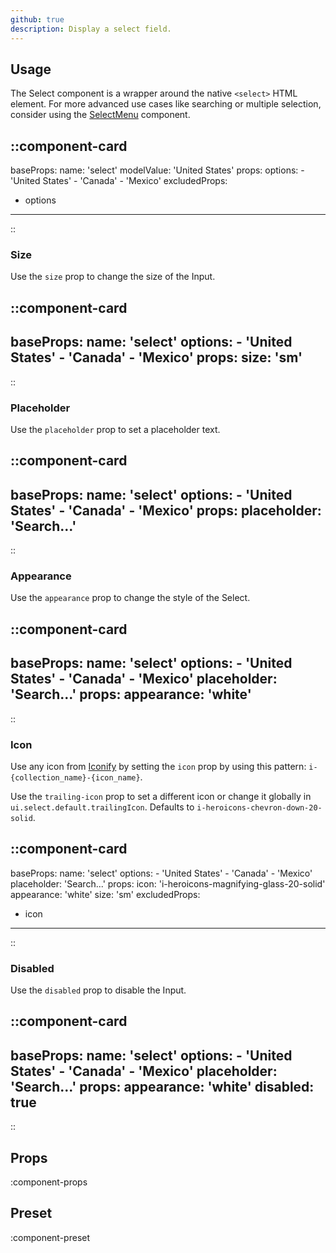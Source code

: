 ```yaml
---
github: true
description: Display a select field.
---
```


## Usage

The Select component is a wrapper around the native `<select>` HTML element. For more advanced use cases like searching or multiple selection, consider using the [SelectMenu](/forms/select-menu) component.

::component-card
---
baseProps:
  name: 'select'
  modelValue: 'United States'
props:
  options:
    - 'United States'
    - 'Canada'
    - 'Mexico'
excludedProps:
  - options
---
::

### Size

Use the `size` prop to change the size of the Input.

::component-card
---
baseProps:
  name: 'select'
  options:
    - 'United States'
    - 'Canada'
    - 'Mexico'
props:
  size: 'sm'
---
::

### Placeholder

Use the `placeholder` prop to set a placeholder text.

::component-card
---
baseProps:
  name: 'select'
  options:
    - 'United States'
    - 'Canada'
    - 'Mexico'
props:
  placeholder: 'Search...'
---
::

### Appearance

Use the `appearance` prop to change the style of the Select.

::component-card
---
baseProps:
  name: 'select'
  options:
    - 'United States'
    - 'Canada'
    - 'Mexico'
  placeholder: 'Search...'
props:
  appearance: 'white'
---
::

### Icon

Use any icon from [Iconify](https://icones.js.org) by setting the `icon` prop by using this pattern: `i-{collection_name}-{icon_name}`.

Use the `trailing-icon` prop to set a different icon or change it globally in `ui.select.default.trailingIcon`. Defaults to `i-heroicons-chevron-down-20-solid`.

::component-card
---
baseProps:
  name: 'select'
  options:
    - 'United States'
    - 'Canada'
    - 'Mexico'
  placeholder: 'Search...'
props:
  icon: 'i-heroicons-magnifying-glass-20-solid'
  appearance: 'white'
  size: 'sm'
excludedProps:
  - icon
---
::

### Disabled

Use the `disabled` prop to disable the Input.

::component-card
---
baseProps:
  name: 'select'
  options:
    - 'United States'
    - 'Canada'
    - 'Mexico'
  placeholder: 'Search...'
props:
  appearance: 'white'
  disabled: true
---
::

## Props

:component-props

## Preset

:component-preset
